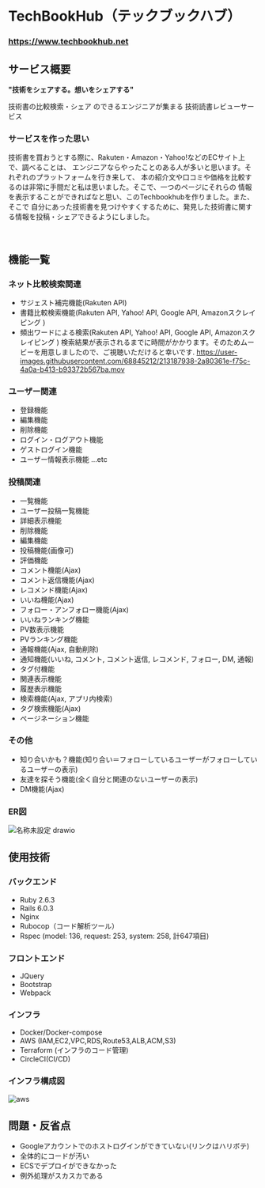 # TechBookHub（テックブックハブ）
### **https://www.techbookhub.net**

## サービス概要

**"技術をシェアする。想いをシェアする"**

技術書の比較検索・シェア
のできるエンジニアが集まる
技術読書レビューサービス

### サービスを作った思い
技術書を買おうとする際に、Rakuten・Amazon・Yahoo!などのECサイト上で、調べることは、
エンジニアならやったことのある人が多いと思います。それぞれのプラットフォームを行き来して、
本の紹介文や口コミや価格を比較するのは非常に手間だと私は思いました。そこで、一つのページにそれらの
情報を表示することができればなと思い、このTechbookhubを作りました。また、そこで
自分にあった技術書を見つけやすくするために、発見した技術書に関する情報を投稿・シェアできるようにしました。

<br>

## 機能一覧

### ネット比較検索関連
- サジェスト補完機能(Rakuten API)
- 書籍比較検索機能(Rakuten API, Yahoo! API, Google API, Amazonスクレイピング )
- 頻出ワードによる検索(Rakuten API, Yahoo! API, Google API, Amazonスクレイピング )
検索結果が表示されるまでに時間がかかります。そのためムービーを用意しましたので、ご視聴いただけると幸いです.
https://user-images.githubusercontent.com/68845212/213187938-2a80361e-f75c-4a0a-b413-b93372b567ba.mov

### ユーザー関連
- 登録機能
- 編集機能
- 削除機能
- ログイン・ログアウト機能
- ゲストログイン機能
- ユーザー情報表示機能  …etc

### 投稿関連
- 一覧機能
- ユーザー投稿一覧機能
- 詳細表示機能
- 削除機能
- 編集機能
- 投稿機能(画像可)
- 評価機能
- コメント機能(Ajax)
- コメント返信機能(Ajax)
- レコメンド機能(Ajax)
- いいね機能(Ajax)
- フォロー・アンフォロー機能(Ajax)
- いいねランキング機能
- PV数表示機能
- PVランキング機能
- 通報機能(Ajax, 自動削除)
- 通知機能(いいね, コメント, コメント返信, レコメンド, フォロー, DM, 通報)
- タグ付機能
- 関連表示機能
- 履歴表示機能
- 検索機能(Ajax, アプリ内検索)
- タグ検索機能(Ajax)
- ページネーション機能

### その他
- 知り合いかも？機能(知り合い＝フォローしているユーザーがフォローしているユーザーの表示)
- 友達を探そう機能(全く自分と関連のないユーザーの表示)
- DM機能(Ajax)

### ER図
![名称未設定 drawio](https://user-images.githubusercontent.com/68845212/169689694-2b9c2ebd-453d-497d-b2a6-1389fe5a35a3.svg)

## 使用技術
### バックエンド
- Ruby 2.6.3
- Rails 6.0.3
- Nginx
- Rubocop（コード解析ツール）
- Rspec (model: 136, request: 253, system: 258, 計647項目)

### フロントエンド
- JQuery
- Bootstrap
- Webpack

### インフラ
- Docker/Docker-compose
- AWS (IAM,EC2,VPC,RDS,Route53,ALB,ACM,S3)
- Terraform (インフラのコード管理)
- CircleCI(CI/CD)

### インフラ構成図
![aws](https://user-images.githubusercontent.com/68845212/169702579-4c04649e-a351-4b06-86e1-587a04e65157.svg)

## 問題・反省点
- Googleアカウントでのホストログインができていない(リンクはハリボテ)
- 全体的にコードが汚い
- ECSでデプロイができなかった
- 例外処理がスカスカである
